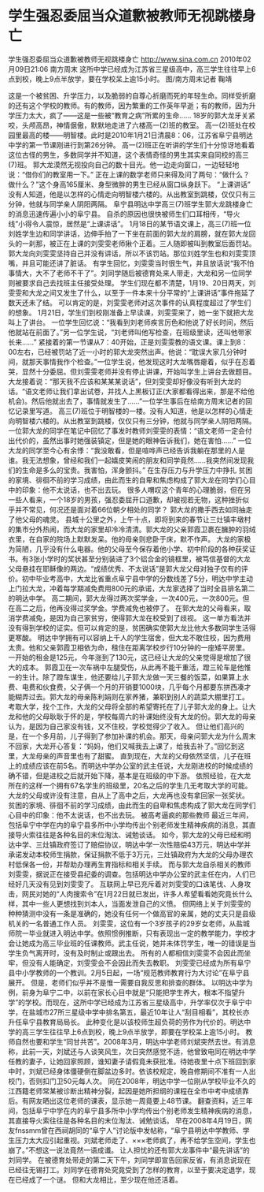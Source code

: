 # 学生强忍委屈当众道歉被教师无视跳楼身亡

学生强忍委屈当众道歉被教师无视跳楼身亡
http://www.sina.com.cn  2010年02月09日21:06  南方周末
这所中学已经成为江苏省三星级高中，高三学生往往早上6点到校，晚上9点半放学，要在学校呆上逾15小时。 图/南方周末记者 鞠靖

这是一个被贫困、升学压力，以及脆弱的自尊心折磨而死的年轻生命。同样受折磨的还有这个学校的教师。有的教师，因为繁重的工作英年早逝；有的教师，因为升学压力太大，疯了——这是一些被“教育之病”所累的生命……
18岁的郭大龙牙关紧咬，头颅高昂，神情倨傲，默默地走进了六楼高一(2)班的教室。
高一(2)班处在校园里最高的楼——明智楼。此时是2010年1月21日清晨8：06，江苏省阜宁县明达中学的第一节课刚进行到第26分钟。
高一(2)班正在听讲的学生们十分惊讶地看着这位古怪的男生，多数同学并不知道，这个表情奇怪的男生其实来自同校的高三(7)班。
郭大龙漠然无视投向自己的数十目光。他一边走向窗口，一边轻轻地说：“借你们的教室用一下。”
正在上课的数学老师只来得及问了两句：“做什么？做什么？”这个身高165厘米、身型微胖的男生已经从窗口纵身跃下。
“上课讲话”
没有人知道，他是以怎样的心情走向明智楼六楼的。从出教室到跳楼，仅仅只有三分钟，他就与同学亲人阴阳两隔。
阜宁县明达中学高三(7)班学生郭大龙跳楼身亡的消息迅速传遍小小的阜宁县。
自杀的原因也很快被师生们口耳相传，“导火线”小得令人震惊，居然是“上课讲话”。
1月18日的某节语文课上，高三(7)班一位刘姓学生边和同学讲话，边伸手拍了一下坐在前面的郭大龙的肩膀，就在郭大龙回头的一刹那，被正在上课的刘雯雯老师揪个正着。三人随即被叫到教室后面罚站。
郭大龙向刘雯雯坚持自己并没有讲话，所以不该罚站。那位刘姓学生也和刘雯雯顶嘴，并且可能还讲了脏话。
有学生回忆，刘雯雯当时很生气，并且放话说“我不怕事情大，大不了老师不干了”。刘同学随后被德育处来人带走，大龙和另一位同学则被要求自己去找班主任接受处理。
学生们现在都不清楚，1月19、20日两天，刘雯雯和大龙之间又发生了什么，以至于一件本来十分平常的“上课讲话”事件拖延了数天还未了结。
可以肯定的是，刘雯雯老师对这次事件的认真程度超过了学生们的想象。
1月21日，学生们到校刚准备上早读课，刘雯雯来了，她一坐下就把大龙叫上了讲台。
一位学生回忆说：“我看到刘老师疾言厉色和他说了好长时间，然后他就站在前面了。”另一位学生说，“刘老师叫他写检查，在班级里读，还叫他带家长来……”
紧接着的第一节课从7：40开始，正是刘雯雯教的语文课。课上到8：00左右，已经被罚站了近一小时的郭大龙突然出声。他说：“耽误大家几分钟时间，就那天事情我作个检查。”一位学生说，他发现这时大龙嘴唇瘪着，似乎在忍着哭，显然十分委屈。但刘雯雯老师并没有停止讲课，开始叫学生上讲台去做题目。大龙接着说：“那天我不应该和某某某说话”，但刘雯雯却好像没有听到大龙的话。“语文老师让我们拿出试卷，并找人上黑板订正(大家都看得出来，那是不给他机会)。然后他就出去了，事情就发生了……”一位学生事后在给南方周末记者的回忆记录里写道。
高三(7)班位于明智楼的一楼。没有人知道，他是以怎样的心情走向明智楼六楼的。从出教室到跳楼，仅仅只有三分钟，他就与同学亲人阴阳两隔。
一位郭大龙的同学在笔记中回忆了事发时教师刘雯雯的表情：“语文老师一定会付出代价的，虽然出事时她强装镇定，但是她的眼神告诉我们，她在害怕……”
一位大龙的同学至今心有余悸：“我没敢看，但是喧哗声已经告诉我躺在那里的人是谁。我无法想象，曾经和我们一起嬉皮笑闹的朋友和同学竟然……我突然间发现我们的生命是多么的宝贵。我害怕，浑身颤抖。”
在生存压力与升学压力中挣扎
贫困的家境、徘徊不前的学习成绩，由此而生的自卑和焦虑构成了郭大龙在同学们心目中的印象：他不太说话，也不出去玩。
很多人喟叹这个青年的心理脆弱，但在另一些人看来，一个18岁的男孩，强忍委屈开口道歉，却被视若无物，这种挫折似乎并不常见，何况还是面对着66位朝夕相处的同学？
郭大龙的撒手西去如同抽走了他父母的魂灵。
县城十公里之外，上午十点，即将到来的春节让三灶镇丰墩村的集市分外热闹，而大龙的家里却冷冷清清。郭大龙的父亲郭霞卫裹在臃肿的羽绒衣里，在自家的院场上默默发呆。他的母亲则悲卧于床，默不作声。
大龙的家极为简陋，几乎没有什么电器。他的父母至今保存着他小学、初中阶段的各种获奖证书。有3张小学时的奖状甚至分别装进了3个铝合金的镜框里，被笃信基督的大龙父母悬挂在耶稣像的两边。“成绩优秀、不太说话”是郭大龙父母对独子仅有的评价。初中毕业考高中，大龙比省重点阜宁县中学的分数线差了5分，明达中学主动上门拉大龙，冲着每学期减免费用800元的承诺，大龙家选择了当时全县排名第二的明达中学。
高二期间，郭大龙得过两次奖学金，一次400元，一次800元。但在高二之后，他再没得过奖学金。学费减免也被停了。
在郭大龙的父母看来，取消学费减免，是因为自己家贫穷，使得郭大龙在校受到了歧视。
这一单方看法并没有得到学校的证实。但可以肯定的是，贫困确实使郭大龙比他大多数同学生活得更寒酸。
明达中学拥有可以容纳上千人的学生宿舍，但大龙不敢住校，因为费用太贵。他和父亲郭霞卫相依为命，租住在距离学校步行10分钟的一座矮平房里。一开始的租金是125元，今年涨到了130元，这已经让大龙的父亲觉得是增加了很大的成本。
郭霞卫在一次车祸中左腿受伤，从此再不能干重活，蹬三轮车是他惟一的生计。除了蹬车谋生，他还要给儿子郭大龙做一天三餐的饭菜，如果算上水费、电费和伙食费，父子俩一个月的开销要1000块，几乎每个月都要东拼西凑才能糊弄过去。郭大龙的母亲陈利娟则在家养猪，兼职到别人的蔬菜大棚里打工。
考取大学，找个工作，大龙的父母将全部的希望寄托在了儿子郭大龙的身上。让大龙和他的父母耿耿于怀的是，学校每周六的补课始终没有大龙的份。郭大龙的母亲认为，是因为自己家没有钱，又不住校，学校觉得少了收入。
但让他们高兴的是，在一个多月前，儿子得到了参加补课的机会。那天，母亲问郭大龙为什么周末不回家，大龙开心答复：“妈妈，他们又喊我去上课了，给我去补了。”回忆到这里，大龙母亲的声音里也有了甜蜜。
直到现在，大龙的父母依然坚信，儿子在班上的成绩应该在前5名。而明达中学办公室的武主任说，大龙刚进校的时候成绩的确不错，但是进校之后就开始下降，基本是在班级的中下游。
依照经验，在大龙所在的这样一个拥有67名学生的班级里，20名之后的学生几无考取大学的可能。
大龙的父母或许没有注意，自从上了高中之后，大龙再也没有拿回家一张奖状。
贫困的家境、徘徊不前的学习成绩，由此而生的自卑和焦虑构成了郭大龙在同学们心目中的印象：他不太说话，也不出去玩。
被高考逼疯的那些教师
最近三年间，包括阜宁中学在内的阜宁县多所中小学均传出个别老师发生精神疾病的消息，其直接导火索往往是各种名目的末位淘汰、诫勉谈话。
如今，郭大龙的父母已经和明达中学、三灶镇政府签订了赔偿协议，明达中学一次性赔偿43万元，明达中学并承诺发动本校师生捐款，保证捐款不低于3万元，三灶镇政府为大龙的父母办理农村低保各一份，并帮助办理再生育指标和相关手续。
而与郭大龙自杀相关的教师刘雯雯，据说正在接受县纪委的调查。包括明达中学办公室的武主任在内，人们已经好几天没有见到刘雯雯了。
互联网上早已充斥着对刘雯雯的口诛笔伐、人身攻击，网民对她的“人肉搜索令”在1月22日就已发出，许多人希望看看她究竟长什么样，其中一些人更想找到刘本人，当面发泄自己的义愤。
但网络上关于刘雯雯的种种猜测中没有一条是准确的，她没有任何一个做高官的亲属，她的丈夫只是县级机关的一名普通工作人员。
刘雯雯，这位有一个3岁孩子的29岁女老师，从盐城师院一毕业就进入明达中学。依照惯例推断，只有表现出一定的教学能力，学校才会让她成为高三毕业班的任课教师。武主任说，她并未体罚学生，唯一的错误是当学生负气离开时，没有及时制止或跟出去。
所有的人都相信刘雯雯不会因此而坐牢，但没有人能确定，刘雯雯会不会因此而失去教职。
刘雯雯已经成为所有阜宁县中小学教师的一个教训。2月5日起，一场“规范教师教育行为大讨论”在阜宁县展开。
但是，老师们似乎并不是惟一需要自我反思和排查的群体。
以明达中学为例，前身为阜宁二中，以前在家长心目中就是“只能把学生养大，根本不指望升学”的学校。而现在，这所中学已经成为江苏省三星级高中，升学率仅次于阜宁中学，在盐城市27所三星级中学中排名第五，最近10年让人“刮目相看”，其校长亦升任阜宁县教育局局长。
此种变化是以该校师生超负荷的劳作为代价的。明达中学的高三学生往往早上6点到校，晚上9点半放学，即要在学校呆上逾15小时。
教师自然也要和学生“同甘共苦”。2008年3月，明达中学老师刘斌突然去世。有消息称，此前一天，刘斌还与人谈笑风生，次日突然感觉不适，他曾致电同在明达中学任教的妻子，让她回家照顾，谁知妻子请假竟未获批准。待她夜里十点下班回到家中时，刘斌已经身体僵硬倒在脚盆边多时。依该校规定，晚自修期间不准有一人出校门，否则扣门卫50元每人次。
同在2008年，明达中学一位刚从学校毕业不久的江西籍老师常某被诊断出精神分裂，起因是她所担纲的课程在全市中考中成绩靠后。有网友晒出这位老师的课表，显示她一周竟要上48节课。
翻查资料，近三年间，包括阜宁中学在内的阜宁县多所中小学均传出个别老师发生精神疾病的消息，其直接导火索往往是各种名目的末位淘汰、诫勉谈话。
早在2008年4月19日，网友fnssmm曾在西祠胡同的“阜宁人”讨论版中发帖称，“阜宁县明达中学教师、学生压力太大应引起重视。刘斌老师走了、×××老师疯了，再不给学生空间，学生也崩了。”不想这一说法竟然一语成谶。
让人担忧的还有郭大龙事件中“最先讲话”的刘同学。
在被德育处带走的第二天下午，刘同学即宣告回家反省，有消息说现在已经往无锡打工。刘同学在德育处究竟受到了怎样的教育，以至于要决定退学，现在已经成了一个谜。
但和大龙相比，至少现在他还活着。

